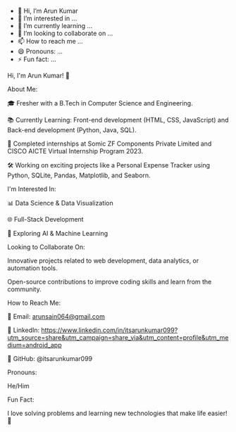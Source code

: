 - 👋 Hi, I’m Arun Kumar 
- 👀 I’m interested in ...
- 🌱 I’m currently learning ...
- 💞️ I’m looking to collaborate on ...
- 📫 How to reach me ...
- 😄 Pronouns: ...
- ⚡ Fun fact: ...

Hi, I'm Arun Kumar! 👋

About Me:

🎓 Fresher with a B.Tech in Computer Science and Engineering.

📚 Currently Learning: Front-end development (HTML, CSS, JavaScript) and Back-end development (Python, Java, SQL).

💼 Completed internships at Somic ZF Components Private Limited and CISCO AICTE Virtual Internship Program 2023.

🛠️ Working on exciting projects like a Personal Expense Tracker using Python, SQLite, Pandas, Matplotlib, and Seaborn.


I'm Interested In:

📊 Data Science & Data Visualization

🌐 Full-Stack Development

🧠 Exploring AI & Machine Learning


Looking to Collaborate On:

Innovative projects related to web development, data analytics, or automation tools.

Open-source contributions to improve coding skills and learn from the community.


How to Reach Me:

📧 Email: arunsain064@gmail.com

🔗 LinkedIn: https://www.linkedin.com/in/itsarunkumar099?utm_source=share&utm_campaign=share_via&utm_content=profile&utm_medium=android_app

🌟 GitHub: @itsarunkumar099


Pronouns:

He/Him

Fun Fact:

I love solving problems and learning new technologies that make life easier! 🚀

<!---
itsarunkumar099/itsarunkumar099 is a ✨ special ✨ repository because its `README.md` (this file) appears on your GitHub profile.
You can click the Preview link to take a look at your changes.
--->
